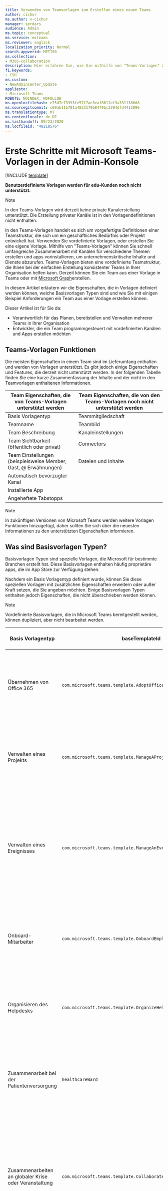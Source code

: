```yaml
---
title: Verwenden von Teamvorlagen zum Erstellen eines neuen Teams
author: cichur
ms.author: v-cichur
manager: serdars
audience: Admin
ms.topic: conceptual
ms.service: msteams
ms.reviewer: aaglick
localization_priority: Normal
search.appverid: MET150
ms.collection:
- M365-collaboration
description: Hier erfahren Sie, wie Sie mithilfe von "Teams-Vorlagen" Zusammenarbeits Räume mit Kanälen für verschiedene Themen über vorinstallierte Vorlagen erstellen.
f1.keywords:
- CSH
ms.custom:
- NewAdminCenter_Update
appliesto:
- Microsoft Teams
ROBOTS: NOINDEX, NOFOLLOW
ms.openlocfilehash: e75d7c73393fe57f7ae3eaf8611ef3a3311386d8
ms.sourcegitcommit: c69ab11b701a4833179b8479bc3204dfd4412096
ms.translationtype: MT
ms.contentlocale: de-DE
ms.lasthandoff: 09/23/2020
ms.locfileid: "48218576"
---
```

# <a name="get-started-with-teams-templates-in-the-admin-console"></a>Erste Schritte mit Microsoft Teams-Vorlagen in der Admin-Konsole

[!INCLUDE [template](includes/preview-feature.md)]

**Benutzerdefinierte Vorlagen werden für edu-Kunden noch nicht unterstützt.**

> [!NOTE]
> In den Teams-Vorlagen wird derzeit keine private Kanalerstellung unterstützt. Die Erstellung privater Kanäle ist in den Vorlagendefinitionen nicht enthalten.

In den Teams-Vorlagen handelt es sich um vorgefertigte Definitionen einer Teamstruktur, die sich um ein geschäftliches Bedürfnis oder Projekt entwickelt hat. Verwenden Sie vordefinierte Vorlagen, oder erstellen Sie eine eigene Vorlage. Mithilfe von "Teams-Vorlagen" können Sie schnell umfangreiche Zusammenarbeit mit Kanälen für verschiedene Themen erstellen und apps vorinstallieren, um unternehmenskritische Inhalte und Dienste abzurufen. Teams-Vorlagen bieten eine vordefinierte Teamstruktur, die Ihnen bei der einfachen Erstellung konsistenter Teams in Ihrer Organisation helfen kann. Derzeit können Sie ein Team aus einer Vorlage in Teams oder mit [Microsoft Graph](get-started-with-teams-templates.md)erstellen.

In diesem Artikel erläutern wir die Eigenschaften, die in Vorlagen definiert werden können, welche Basisvorlagen Typen sind und wie Sie mit einigen Beispiel Anforderungen ein Team aus einer Vorlage erstellen können.

Dieser Artikel ist für Sie da:

- Verantwortlich für das Planen, bereitstellen und Verwalten mehrerer Teams in Ihrer Organisation<br>
- Entwickler, die ein Team programmgesteuert mit vordefinierten Kanälen und Apps erstellen möchten

## <a name="teams-template-capabilities"></a>Teams-Vorlagen Funktionen

Die meisten Eigenschaften in einem Team sind im Lieferumfang enthalten und werden von Vorlagen unterstützt. Es gibt jedoch einige Eigenschaften und Features, die derzeit nicht unterstützt werden. In der folgenden Tabelle finden Sie eine kurze Zusammenfassung der Inhalte und der nicht in den Teamvorlagen enthaltenen Informationen.

| **Team Eigenschaften, die von Teams-Vorlagen unterstützt werden** | **Team Eigenschaften, die von den Teams-Vorlagen noch nicht unterstützt werden** |
| ------------------------------------------------ | -------------------------------------------------------- |
| Basis Vorlagentyp | Teammitgliedschaft |
| Teamname | Teambild |
| Team Beschreibung | Kanaleinstellungen |
| Team Sichtbarkeit (öffentlich oder privat) | Connectors |
| Team Einstellungen (beispielsweise Member, Gast, @ Erwähnungen) | Dateien und Inhalte |
| Automatisch bevorzugter Kanal | |
| Installierte App | |
| Angeheftete Tabstopps | |

> [!NOTE]
> In zukünftigen Versionen von Microsoft Teams werden weitere Vorlagen Funktionen hinzugefügt, daher sollten Sie sich über die neuesten Informationen zu den unterstützten Eigenschaften informieren.

## <a name="what-are-base-template-types"></a>Was sind Basisvorlagen Typen?

Basisvorlagen Typen sind spezielle Vorlagen, die Microsoft für bestimmte Branchen erstellt hat. Diese Basisvorlagen enthalten häufig proprietäre apps, die im App Store zur Verfügung stehen.

Nachdem ein Basis Vorlagentyp definiert wurde, können Sie diese speziellen Vorlagen mit zusätzlichen Eigenschaften erweitern oder außer Kraft setzen, die Sie angeben möchten. Einige Basisvorlagen Typen enthalten jedoch Eigenschaften, die nicht überschrieben werden können.

> [!NOTE]
> Vordefinierte Basisvorlagen, die in Microsoft Teams bereitgestellt werden, können dupliziert, aber nicht bearbeitet werden.

| Basis Vorlagentyp | baseTemplateId | Eigenschaften, die mit dieser Basisvorlage geliefert werden |
| ------------------ |----|----------------------------------------------------- |
| Übernehmen von Office 365 |`com.microsoft.teams.template.AdoptOffice365`|  Kanäle <ul><li>Allgemein</li> <li>Ankündigungen</li> <li>Champions Corner</li> <li>Team Formulare</li></ul> Apps <ul><li>Wiki-</li>  <li>Kalender</li> |
| Verwalten eines Projekts |`com.microsoft.teams.template.ManageAProject`| Kanäle <ul><li>Allgemein</li> <li>Ankündigungen</li> <li>Ressourcen</li> <li>Planung</li></ul> Apps<ul><li>Wiki-</li><li>OneNote</li></ul> |
| Verwalten eines Ereignisses|`com.microsoft.teams.template.ManageAnEvent` | Kanäle <ul><li>Allgemein</li> <li>Ankündigungen</li> <li>Budget</li> <li>Inhalt</li><li>Logistik</li> <li>Planung</li> <li> Marketing und PR</li></ul> Apps<ul><li>Wiki-</li><li>Website</li> <li>YouTube</li> <li>Planner</li> <li>OneNote</li></ul> |
|Onboard-Mitarbeiter|`com.microsoft.teams.template.OnboardEmployees` | Kanäle <ul><li>Allgemein</li> <li>Ankündigungen</li> <li>Mitarbeiter-Chat</li> <li>Schulungen</li></ul>Apps<ul><li>Wiki-</li><li>Gemeinschaften</li></ul>|
|Organisieren des Helpdesks| `com.microsoft.teams.template.OrganizeHelpDesk`|Kanäle<ul><li>Allgemein</li><li>Ankündigungen</li><li>Häufig gestellte Fragen</li></ul>Apps<ul><li>Wiki-</li><li>OneNote</li></ul> |
| Zusammenarbeit bei der Patientenversorgung| `healthcareWard `| Kanäle<ul><li>Allgemein</li><li>Ankündigungen</li><li>Kauert</li><li>Runden</li><li>Personal</li><li>Schulungen</li></ul> Apps <ul><li>Wiki-</li>|
| Zusammenarbeiten an globaler Krise oder Veranstaltung |`com.microsoft.teams.template.CollaborateOnAGlobalCrisisOrEvent`| Kanäle <ul><li>Allgemein<li>Ankündigungen</li><li>Welt Nachrichten</li><li>Business Continuity</li><li>Remote arbeiten</li><li>Interne Comms</li><li>Externe Comms</li><li>Kundenreklamationen</li><li>Kudos</li><li>Executive-Update</li></ul>Apps <ul><li>Lob</li><li>Wiki-</li><li>Website</li></ul>|
|Zusammenarbeiten in einer Bankfiliale| `com.microsoft.teams.template.CollaborateWithinABankBranch `|Kanäle <ul><li>Allgemein<li>Ankündigungen</li><li>Kauert</li><li>Kundenbesprechungen</li><li>Coaching</li><li>Qualifikationsentwicklung</li><li>Kreditbearbeitung</li><li>Kundenreklamationen</li><li>Kudos</li><li>Lustige Sachen</li><li>Compliance</li></ul>|
|Koordinieren der Vorfall Antwort| `com.microsoft.teams.template.CoordinateIncidentResponse`|Kanäle <ul><li>Allgemein<li>Ankündigungen</li><li>Logistik</li><li>Planung</li><li>Recovery</li><li>Dringend</li></ul> Apps <ul><li>Wiki-</li><li>Excel</li><li>OneNote</li><li>SharePoint</li><li>Planner</li></ul>|
|Krankenhaus| `healthcareHospita`l |Kanäle <ul><li>Allgemein<li>Ankündigungen</li><li>Compliance</li><li>Freiheits</li><li>Personalwesen</li><li>Apotheke</li></ul> Apps <ul><li>Wiki-</li></ul>|
|Organisieren eines Shops| `retailStore` |Kanäle <ul><li>Allgemein<li>UMSCHALT Übergabe</li><li>Lerntools</li></ul> Apps <ul><li>Wiki-</li></ul>|
|Qualität und Sicherheit |`com.microsoft.teams.template.QualitySafety`|Kanäle <ul><li>Allgemein<li>Ankündigungen</li><li>Zeile 1</li><li>Zeile 2</li><li>Zeile 3</li><li>Sicherheit</li><li>Schulungen</li><li>Wartung</li><li>Lustige Sachen</li></ul> Apps <ul><li>Wiki-</li></ul>|
|Zusammenarbeit im Einzelhandel – Manager| `retailManagerCollaboration` |Kanäle <ul><li>Allgemein<li>Vorgänge</li><li>Lerntools</li></ul> Apps <ul><li>Wiki-</li></ul>|
||||

Weitere Informationen zu den Vorlagenkategorien finden Sie in den folgenden Kategorien:

- [Finanz Vorlagen](financial-teams-templates-in-the-admin-console.md)
- [Allgemeine Vorlagen](general-teams-templates-in-the-admin-console.md)
- [Government-Vorlagen](government-teams-templates-in-the-admin-console.md)
- [Healthcare-Vorlagen](expand-teams-across-your-org/healthcare/healthcare-templates-admin-console.md)
- [Fertigungs Vorlagen](manufacturing-teams-templates-in-the-admin-console.md)
- [Einzelhandels Vorlagen](retail-teams-templates-in-the-admin-console.md)

## <a name="template-size-limits"></a>Größenbeschränkungen für Vorlagen

Vorlagen sind auf eine bestimmte Anzahl von Kanälen, Registerkarten und apps limitiert.

 > [!Note]
 > Sie können dem Team weitere Kanäle, Registerkarten und apps hinzufügen, nachdem es aus einer Vorlage erstellt wurde.

|Feature | Limit|
|-|-|
|Kanäle pro Vorlage | 15 |
|Tabstopps pro Kanal in einer Vorlage | 20 |
|Apps pro Vorlage | 50|
|||

Weitere Informationen finden Sie unter [Grenzwerte und Spezifikationen von Teams](limits-specifications-teams.md) .

## <a name="related-topics"></a>Verwandte Themen

- [Erstellen einer benutzerdefinierten Teamvorlage](create-a-team-template.md)
- [Erstellen einer Teamvorlage aus einer vorhandenen Teamvorlage](create-template-from-existing-template.md)
- [Erstellen einer Vorlage aus einem vorhandenen Team](create-template-from-existing-team.md)
